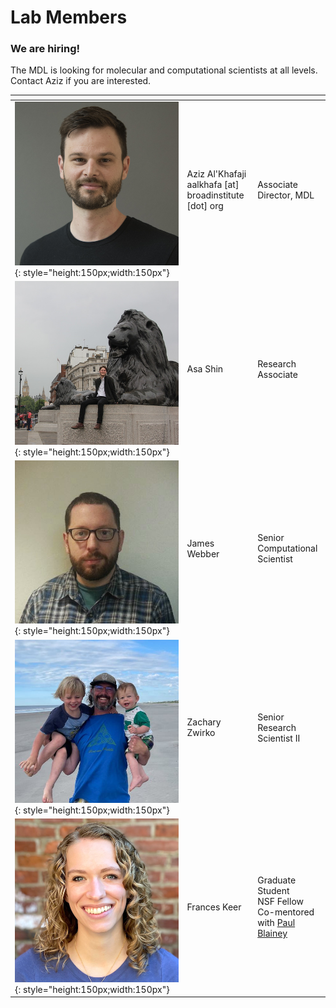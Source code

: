 # Lab Members

<!-- 
the empty comments in the header are necessary to convince markdown it is a table.
The style annotations after the images don't render on GitHub but work on the site
-->

### We are hiring!

The MDL is looking for molecular and computational scientists at all levels. Contact Aziz if you are interested.

| | <!-- --> | <!-- -->
|-|----------|---------
| ![Aziz Al'Khafaji](img/aziz.jpeg){: style="height:150px;width:150px"} | Aziz Al'Khafaji <br/> aalkhafa \[at\] broadinstitute \[dot\] org | Associate Director, MDL
| ![Asa Shin](img/asa.jpeg){: style="height:150px;width:150px"} | Asa Shin | Research Associate
| ![James Webber](img/james.jpg){: style="height:150px;width:150px"} | James Webber | Senior Computational Scientist
| ![Zachary Zwirko](img/zach.jpg){: style="height:150px;width:150px"} | Zachary Zwirko | Senior Research Scientist II
| ![Frances Keer](img/frances.png){: style="height:150px;width:150px"} | Frances Keer | Graduate Student <br/>NSF Fellow<br/>Co-mentored with [Paul Blainey](http://blainey.mit.edu/)
